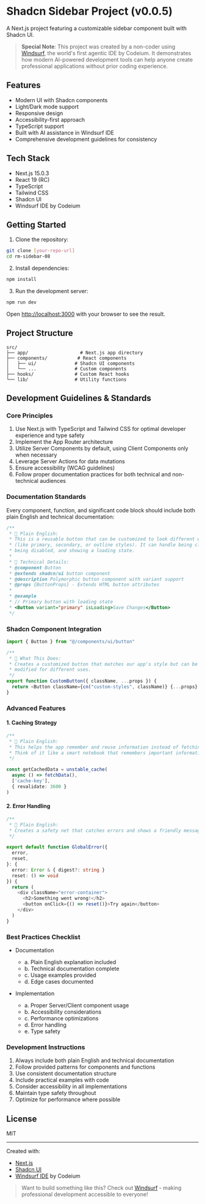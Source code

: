 # Shadcn Sidebar Project (v0.0.5)

A Next.js project featuring a customizable sidebar component built with Shadcn UI.

> **Special Note**: This project was created by a non-coder using [Windsurf](https://codeium.com/windsurf), the world's first agentic IDE by Codeium. It demonstrates how modern AI-powered development tools can help anyone create professional applications without prior coding experience.

## Features

- Modern UI with Shadcn components
- Light/Dark mode support
- Responsive design
- Accessibility-first approach
- TypeScript support
- Built with AI assistance in Windsurf IDE
- Comprehensive development guidelines for consistency

## Tech Stack

- Next.js 15.0.3
- React 19 (RC)
- TypeScript
- Tailwind CSS
- Shadcn UI
- Windsurf IDE by Codeium

## Getting Started

1. Clone the repository:
```bash
git clone [your-repo-url]
cd rm-sidebar-08
```

2. Install dependencies:
```bash
npm install
```

3. Run the development server:
```bash
npm run dev
```

Open [http://localhost:3000](http://localhost:3000) with your browser to see the result.

## Project Structure

```
src/
├── app/                   # Next.js app directory
├── components/           # React components
│   ├── ui/              # Shadcn UI components
│   └── ...              # Custom components
├── hooks/               # Custom React hooks
└── lib/                 # Utility functions
```

## Development Guidelines & Standards

### Core Principles

1. Use Next.js with TypeScript and Tailwind CSS for optimal developer experience and type safety
2. Implement the App Router architecture
3. Utilize Server Components by default, using Client Components only when necessary
4. Leverage Server Actions for data mutations
5. Ensure accessibility (WCAG guidelines)
6. Follow proper documentation practices for both technical and non-technical audiences

### Documentation Standards

Every component, function, and significant code block should include both plain English and technical documentation:

```typescript
/**
 * 👥 Plain English:
 * This is a reusable button that can be customized to look different ways
 * (like primary, secondary, or outline styles). It can handle being clicked,
 * being disabled, and showing a loading state.
 * 
 * 🔧 Technical Details:
 * @component Button
 * @extends shadcn/ui button component
 * @description Polymorphic button component with variant support
 * @props {ButtonProps} - Extends HTML button attributes
 * 
 * @example
 * // Primary button with loading state
 * <Button variant="primary" isLoading>Save Changes</Button>
 */
```

### Shadcn Component Integration

```typescript
import { Button } from "@/components/ui/button"

/**
 * 👥 What This Does:
 * Creates a customized button that matches our app's style but can be
 * modified for different uses.
 */
export function CustomButton({ className, ...props }) {
  return <Button className={cn("custom-styles", className)} {...props} />
}
```

### Advanced Features

#### 1. Caching Strategy
```typescript
/**
 * 👥 Plain English:
 * This helps the app remember and reuse information instead of fetching it every time.
 * Think of it like a smart notebook that remembers important information.
 */

const getCachedData = unstable_cache(
  async () => fetchData(),
  ['cache-key'],
  { revalidate: 3600 }
)
```

#### 2. Error Handling
```typescript
/**
 * 👥 Plain English:
 * Creates a safety net that catches errors and shows a friendly message.
 */

export default function GlobalError({
  error,
  reset,
}: {
  error: Error & { digest?: string }
  reset: () => void
}) {
  return (
    <div className="error-container">
      <h2>Something went wrong!</h2>
      <button onClick={() => reset()}>Try again</button>
    </div>
  )
}
```

### Best Practices Checklist

* Documentation
  * a. Plain English explanation included
  * b. Technical documentation complete
  * c. Usage examples provided
  * d. Edge cases documented

* Implementation
  * a. Proper Server/Client component usage
  * b. Accessibility considerations
  * c. Performance optimizations
  * d. Error handling
  * e. Type safety

### Development Instructions

1. Always include both plain English and technical documentation
2. Follow provided patterns for components and functions
3. Use consistent documentation structure
4. Include practical examples with code
5. Consider accessibility in all implementations
6. Maintain type safety throughout
7. Optimize for performance where possible

## License

MIT

---
Created with:
- [Next.js](https://nextjs.org)
- [Shadcn UI](https://ui.shadcn.com/)
- [Windsurf IDE](https://codeium.com/windsurf) by Codeium

> Want to build something like this? Check out [Windsurf](https://codeium.com/windsurf) - making professional development accessible to everyone!